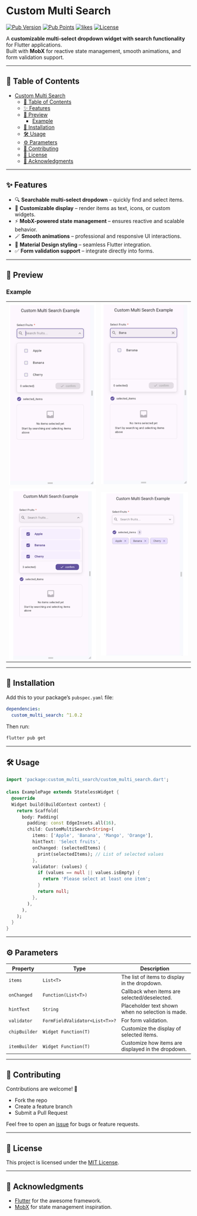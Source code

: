 # Custom Multi Search

[![Pub Version](https://img.shields.io/pub/v/custom_multi_search.svg)](https://pub.dev/packages/custom_multi_search)
[![Pub Points](https://img.shields.io/pub/points/custom_multi_search)](https://pub.dev/packages/custom_multi_search/score)
[![likes](https://img.shields.io/pub/likes/custom_multi_search)](https://pub.dev/packages/custom_multi_search/score)
[![License](https://img.shields.io/github/license/pavan-kumar-mannem/selestro.svg)](LICENSE)

A **customizable multi-select dropdown widget with search functionality** for Flutter applications.  
Built with **MobX** for reactive state management, smooth animations, and form validation support.

---

## 📖 Table of Contents
- [Custom Multi Search](#custom-multi-search)
  - [📖 Table of Contents](#-table-of-contents)
  - [✨ Features](#-features)
  - [📸 Preview](#-preview)
    - [Example](#example)
  - [🚀 Installation](#-installation)
  - [🛠 Usage](#-usage)
  - [⚙️ Parameters](#️-parameters)
  - [🤝 Contributing](#-contributing)
  - [📜 License](#-license)
  - [🙌 Acknowledgments](#-acknowledgments)

---

## ✨ Features

- 🔍 **Searchable multi-select dropdown** – quickly find and select items.
- 🎨 **Customizable display** – render items as text, icons, or custom widgets.
- ⚡ **MobX-powered state management** – ensures reactive and scalable behavior.
- 🪄 **Smooth animations** – professional and responsive UI interactions.
- 📱 **Material Design styling** – seamless Flutter integration.
- ✅ **Form validation support** – integrate directly into forms.

---

## 📸 Preview

### Example

|                                                   |                                                   |
| ------------------------------------------------- | ------------------------------------------------- |
| <img src="screenshots/image.png" width="250"/>    | <img src="screenshots/image(1).png" width="250"/> |
| <img src="screenshots/image(2).png" width="250"/> | <img src="screenshots/image(3).png" width="250"/> |



---

## 🚀 Installation

Add this to your package’s `pubspec.yaml` file:

```yaml
dependencies:
  custom_multi_search: ^1.0.2
```

Then run:

```sh
flutter pub get
```

---

## 🛠 Usage

```dart
import 'package:custom_multi_search/custom_multi_search.dart';

class ExamplePage extends StatelessWidget {
  @override
  Widget build(BuildContext context) {
    return Scaffold(
      body: Padding(
        padding: const EdgeInsets.all(16),
        child: CustomMultiSearch<String>(
          items: ['Apple', 'Banana', 'Mango', 'Orange'],
          hintText: 'Select fruits',
          onChanged: (selectedItems) {
            print(selectedItems); // List of selected values
          },
          validator: (values) {
            if (values == null || values.isEmpty) {
              return 'Please select at least one item';
            }
            return null;
          },
        ),
      ),
    );
  }
}
```

---

## ⚙️ Parameters

| Property      | Type                           | Description                                        |
| ------------- | ------------------------------ | -------------------------------------------------- |
| `items`       | `List<T>`                      | The list of items to display in the dropdown.      |
| `onChanged`   | `Function(List<T>)`            | Callback when items are selected/deselected.       |
| `hintText`    | `String`                       | Placeholder text shown when no selection is made.  |
| `validator`   | `FormFieldValidator<List<T>>?` | For form validation.                               |
| `chipBuilder` | `Widget Function(T)`           | Customize the display of selected items.           |
| `itemBuilder` | `Widget Function(T)`           | Customize how items are displayed in the dropdown. |

---

## 🤝 Contributing

Contributions are welcome! 🎉  
- Fork the repo  
- Create a feature branch  
- Submit a Pull Request  

Feel free to open an [issue](../../issues) for bugs or feature requests.

---

## 📜 License

This project is licensed under the [MIT License](LICENSE).

---

## 🙌 Acknowledgments

- [Flutter](https://flutter.dev) for the awesome framework.  
- [MobX](https://pub.dev/packages/mobx) for state management inspiration.  